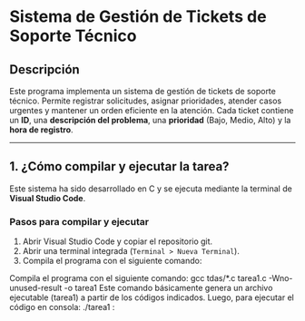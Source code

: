 # Sistema de Gestión de Tickets de Soporte Técnico

## Descripción

Este programa implementa un sistema de gestión de tickets de soporte técnico. Permite registrar solicitudes, asignar prioridades, atender casos urgentes y mantener un orden eficiente en la atención. Cada ticket contiene un **ID**, una **descripción del problema**, una **prioridad** (Bajo, Medio, Alto) y la **hora de registro**.

---

## 1. ¿Cómo compilar y ejecutar la tarea?

Este sistema ha sido desarrollado en C y se ejecuta mediante la terminal de **Visual Studio Code**.

### Pasos para compilar y ejecutar

1. Abrir Visual Studio Code y copiar el repositorio git.
2. Abrir una terminal integrada (`Terminal > Nueva Terminal`).
3. Compila el programa con el siguiente comando:

Compila el programa con el siguiente comando: gcc tdas/*.c tarea1.c -Wno-unused-result -o tarea1
Este comando básicamente genera un archivo ejecutable (tarea1) a partir de los códigos indicados.
Luego, para ejecutar el código en consola: ./tarea1
:
